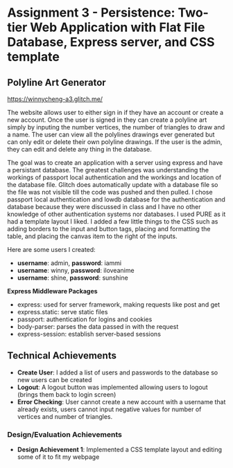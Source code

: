 Assignment 3 - Persistence: Two-tier Web Application with Flat File Database, Express server, and CSS template
===
## Polyline Art Generator
https://winnycheng-a3.glitch.me/

The website allows user to either sign in if they have an account or create a new account. Once the user is signed in they can create a polyline art simply by inputing the number vertices, the number of triangles to draw and a name. The user can view all the polylines drawings ever generated but can only edit or delete their own polyline drawings. If the user is the admin, they can edit and delete any thing in the database.

The goal was to create an application with a server using express and have a persistant database. The greatest challenges was understanding the workings of passport local authentication and the workings and location of the database file. Glitch does automatically update with a database file so the file was not visible till the code was pushed and then pulled. I chose passport local authentication and lowdb database for the authentication and database because they were discussed in class and I have no other knowledge of other authentication systems nor databases. I used PURE as it had a template layout I liked. I added a few little things to the CSS such as adding borders to the input and button tags, placing and formatting the table, and placing the canvas item to the right of the inputs.  

Here are some users I created:
- **username**: admin, **password**: iammi
- **username**: winny, **password**: iloveanime
- **username**: shine, **password**: sunshine

**Express Middleware Packages**
- express: used for server framework, making requests like post and get
- express.static: serve static files
- passport: authentication for logins and cookies
- body-parser: parses the data passed in with the request
- express-session: establish server-based sessions

## Technical Achievements
- **Create User**: I added a list of users and passwords to the database so new users can be created
- **Logout**: A logout button was implemented allowing users to logout (brings them back to login screen)
- **Error Checking**: User cannot create a new account with a username that already exists, users cannot input negative values for number of vertices and number of triangles.

### Design/Evaluation Achievements
- **Design Achievement 1**: Implemented a CSS template layout and editing some of it to fit my webpage
